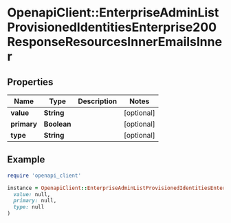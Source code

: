 # OpenapiClient::EnterpriseAdminListProvisionedIdentitiesEnterprise200ResponseResourcesInnerEmailsInner

## Properties

| Name | Type | Description | Notes |
| ---- | ---- | ----------- | ----- |
| **value** | **String** |  | [optional] |
| **primary** | **Boolean** |  | [optional] |
| **type** | **String** |  | [optional] |

## Example

```ruby
require 'openapi_client'

instance = OpenapiClient::EnterpriseAdminListProvisionedIdentitiesEnterprise200ResponseResourcesInnerEmailsInner.new(
  value: null,
  primary: null,
  type: null
)
```

